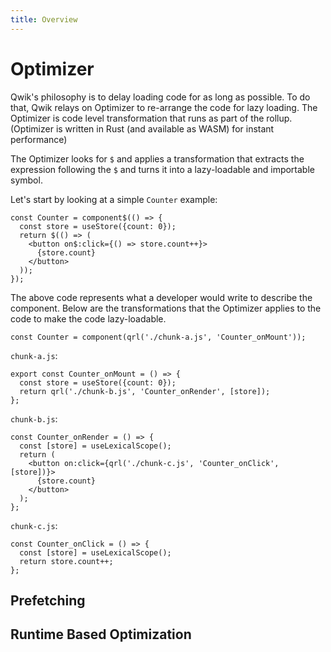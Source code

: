 ```yaml
---
title: Overview
---
```


# Optimizer

Qwik's philosophy is to delay loading code for as long as possible. To do that, Qwik relays on Optimizer to re-arrange the code for lazy loading. The Optimizer is code level transformation that runs as part of the rollup. (Optimizer is written in Rust (and available as WASM) for instant performance)

The Optimizer looks for `$` and applies a transformation that extracts the expression following the `$` and turns it into a lazy-loadable and importable symbol.

Let's start by looking at a simple `Counter` example:

```typescript=
const Counter = component$(() => {
  const store = useStore({count: 0});
  return $(() => (
    <button on$:click={() => store.count++}>
      {store.count}
    </button>
  ));
});
```

The above code represents what a developer would write to describe the component. Below are the transformations that the Optimizer applies to the code to make the code lazy-loadable.

```typescript=
const Counter = component(qrl('./chunk-a.js', 'Counter_onMount'));
```

`chunk-a.js`:

```typescript=
export const Counter_onMount = () => {
  const store = useStore({count: 0});
  return qrl('./chunk-b.js', 'Counter_onRender', [store]);
};
```

`chunk-b.js`:

```typescript=
const Counter_onRender = () => {
  const [store] = useLexicalScope();
  return (
    <button on:click={qrl('./chunk-c.js', 'Counter_onClick', [store])}>
      {store.count}
    </button>
  );
};
```

`chunk-c.js`:

```typescript=
const Counter_onClick = () => {
  const [store] = useLexicalScope();
  return store.count++;
};
```

## Prefetching

## Runtime Based Optimization
